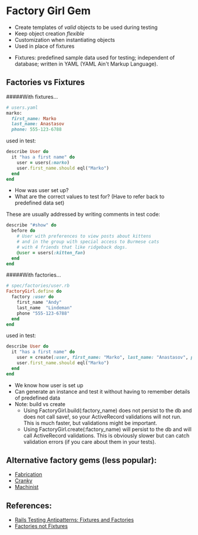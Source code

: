 # Factory Girl Gem
- Create templates of _valid_ objects to be used during testing
- Keep object creation _flexible_
- Customization when instantiating objects
- Used in place of fixtures

* Fixtures: predefined sample data used for testing; 
            independent of database; 
            written in YAML (YAML Ain't Markup Language).


## Factories vs Fixtures

#####With fixtures...
```ruby
# users.yaml
marko:
  first_name: Marko
  last_name: Anastasov
  phone: 555-123-6788
```
used in test:
```ruby
describe User do
  it "has a first name" do
    user = users(:marko)
    user.first_name.should eql("Marko")
  end
end
```
- How was user set up?
- What are the correct values to test for? (Have to refer back to predefined data set)

These are usually addressed by writing comments in test code:
```ruby
describe "#show" do
  before do
    # User with preferences to view posts about kittens
    # and in the group with special access to Burmese cats
    # with 4 friends that like ridgeback dogs.
    @user = users(:kitten_fan)
  end
end
```

#####With factories...
```ruby
# spec/factories/user.rb
FactoryGirl.define do
  factory :user do
    first_name "Andy"
    last_name  "Lindeman"
    phone "555-123-6788"
  end
end
```
used in test:
```ruby
describe User do
  it "has a first name" do
    user = create(:user, first_name: "Marko", last_name: "Anastasov", phone: "555-123-6788")
    user.first_name.should eql("Marko")
  end
end
```
- We know how user is set up
- Can generate an instance and test it without having to remember details of predefined data
- Note: build vs create
    + Using FactoryGirl.build(:factory_name) does not persist to the db and does not call save!, so your ActiveRecord validations will not run. This is much faster, but validations might be important.
    + Using FactoryGirl.create(:factory_name) will persist to the db and will call ActiveRecord validations. This is obviously slower but can catch validation errors (if you care about them in your tests).



## Alternative factory gems (less popular):
- [Fabrication](https://github.com/paulelliott/fabrication)
- [Cranky](https://github.com/ginty/cranky)
- [Machinist](https://github.com/notahat/machinist)


## References:
- [Rails Testing Antipatterns: Fixtures and Factories](https://semaphoreci.com/blog/2014/01/14/rails-testing-antipatterns-fixtures-and-factories.html)
- [Factories not Fixtures](http://railscasts.com/episodes/158-factories-not-fixtures-revised)